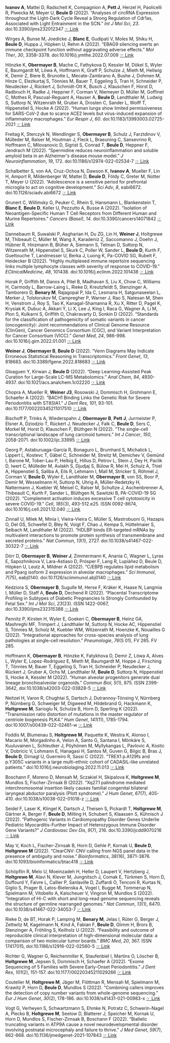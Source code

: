 **Ivanov  A**, Mattei D, Radscheit K, Compagnion A, **Pett  J**, Herzel H,
Paolicelli R, Piwecka M, Meyer U, **Beule  D** (2022). “Analyses of circRNA
Expression throughout the Light-Dark Cycle Reveal a Strong Regulation
of Cdr1as, Associated with Light Entrainment in the SCN.” _Int J Mol
Sci_, *23*. doi:10.3390/ijms232012347
 [☞ Link](https://doi.org/10.3390/ijms232012347)

Wirges A, Bunse M, Joedicke J, **Blanc  E**, Gudipati V, Moles M, Shiku H,
**Beule  D**, Huppa J, Höpken U, Rehm A (2022). “EBAG9 silencing exerts an
immune checkpoint function without aggravating adverse effects.” _Mol
Ther_, *30*, 3358-3378. doi:10.1016/j.ymthe.2022.07.009
 [☞ Link](https://doi.org/10.1016/j.ymthe.2022.07.009)

Hönzke K, **Obermayer  B**, Mache C, Fathykova D, Kessler M, Dökel S, Wyler
E, Baumgardt M, Löwa A, Hoffmann K, Graff P, Schulze J, Mieth M,
Hellwig K, Demir Z, Biere B, Brunotte L, Mecate-Zambrano A, Bushe J,
Dohmen M, Hinze C, Elezkurtaj S, Tönnies M, Bauer T, Eggeling S, Tran
H, Schneider P, Neudecker J, Rückert J, Schmidt-Ott K, Busch J,
Klauschen F, Horst D, Radbruch H, Radke J, Heppner F, Corman V,
Niemeyer D, Müller M, Goffinet C, Mothes R, Pascual-Reguant A, Hauser
A, **Beule  D**, Landthaler M, Ludwig S, Suttorp N, Witzenrath M, Gruber A,
Drosten C, Sander L, Wolff T, Hippenstiel S, Hocke A (2022). “Human
lungs show limited permissiveness for SARS-CoV-2 due to scarce ACE2
levels but virus-induced expansion of inflammatory macrophages.” _Eur
Respir J_, *60*. doi:10.1183/13993003.02725-2021
 [☞ Link](https://doi.org/10.1183/13993003.02725-2021)

Freitag K, Sterczyk N, Wendlinger S, **Obermayer  B**, Schulz J, Farztdinov
V, Mülleder M, Ralser M, Houtman J, Fleck L, Braeuning C, Sansevrino R,
Hoffmann C, Milovanovic D, Sigrist S, Conrad T, **Beule  D**, Heppner F,
Jendrach M (2022). “Spermidine reduces neuroinflammation and soluble
amyloid beta in an Alzheimer's disease mouse model.” _J
Neuroinflammation_, *19*, 172. doi:10.1186/s12974-022-02534-7
 [☞ Link](https://doi.org/10.1186/s12974-022-02534-7)

Schalbetter S, von AA, Cruz-Ochoa N, Dawson K, **Ivanov  A**, Mueller F, Lin
H, Amport R, Mildenberger W, Mattei D, **Beule  D**, Földy C, Greter M,
Notter T, Meyer U (2022). “Adolescence is a sensitive period for
prefrontal microglia to act on cognitive development.” _Sci Adv_, *8*,
eabi6672. doi:10.1126/sciadv.abi6672
 [☞ Link](https://doi.org/10.1126/sciadv.abi6672)

Grunert C, Willimsky G, Peuker C, Rhein S, Hansmann L, Blankenstein T,
**Blanc  E**, **Beule  D**, Keller U, Pezzutto A, Busse A (2022). “Isolation of
Neoantigen-Specific Human T Cell Receptors from Different Human and
Murine Repertoires.” _Cancers (Basel)_, *14*.
doi:10.3390/cancers14071842  [☞ Link](https://doi.org/10.3390/cancers14071842)

Dannebaum R, Suwalski P, Asgharian H, Du ZG, Lin H, **Weiner  J**, Holtgrewe
M, Thibeault C, Müller M, Wang X, Karadeniz Z, Saccomanno J, Doehn J,
Hübner R, Hinzmann B, Blüher A, Siemann S, Telman D, Suttorp N,
Witzenrath M, Hippenstiel S, Skurk C, Poller W, Sander L, **Beule  D**,
Kurth F, Guettouche T, Landmesser U, Berka J, Luong K, Pa-COVID SG,
Rubelt F, Heidecker B (2022). “Highly multiplexed immune repertoire
sequencing links multiple lymphocyte classes with severity of response
to COVID-19.” _EClinicalMedicine_, *48*, 101438.
doi:10.1016/j.eclinm.2022.101438
 [☞ Link](https://doi.org/10.1016/j.eclinm.2022.101438)

Horak P, Griffith M, Danos A, Pitel B, Madhavan S, Liu X, Chow C,
Williams H, Carmody L, Barrow-Laing L, Rieke D, Kreutzfeldt S,
Stenzinger A, Tamborero D, **Benary  M**, Rajagopal P, Ida C, Lesmana H,
Satgunaseelan L, Merker J, Tolstorukov M, Campregher P, Warner J, Rao
S, Natesan M, Shen H, Venstrom J, Roy S, Tao K, Kanagal-Shamanna R, Xu
X, Ritter D, Pagel K, Krysiak K, Dubuc A, Akkari Y, Li X, Lee J, King
I, Raca G, Wagner A, Li M, Plon S, Kulkarni S, Griffith O, Chakravarty
D, Sonkin D (2022). “Standards for the classification of pathogenicity
of somatic variants in cancer (oncogenicity): Joint recommendations of
Clinical Genome Resource (ClinGen), Cancer Genomics Consortium (CGC),
and Variant Interpretation for Cancer Consortium (VICC).” _Genet Med_,
*24*, 986-998. doi:10.1016/j.gim.2022.01.001
 [☞ Link](https://doi.org/10.1016/j.gim.2022.01.001)

**Weiner  J**, **Obermayer  B**, **Beule  D** (2022). “Venn Diagrams May Indicate
Erroneous Statistical Reasoning in Transcriptomics.” _Front Genet_,
*13*, 818683. doi:10.3389/fgene.2022.818683
 [☞ Link](https://doi.org/10.3389/fgene.2022.818683)

Gloaguen Y, Kirwan J, **Beule  D** (2022). “Deep Learning-Assisted Peak
Curation for Large-Scale LC-MS Metabolomics.” _Anal Chem_, *94*,
4930-4937. doi:10.1021/acs.analchem.1c02220
 [☞ Link](https://doi.org/10.1021/acs.analchem.1c02220)

Chopra A, Mueller R, **Weiner  J3**, Rosowski J, Dommisch H, Grohmann E,
Schaefer A (2022). “BACH1 Binding Links the Genetic Risk for Severe
Periodontitis with ST8SIA1.” _J Dent Res_, *101*, 93-101.
doi:10.1177/00220345211017510
 [☞ Link](https://doi.org/10.1177/00220345211017510)

Bischoff P, Trinks A, Wiederspahn J, **Obermayer  B**, **Pett  J**, Jurmeister P,
Elsner A, Dziodzio T, Rückert J, Neudecker J, Falk C, **Beule  D**, Sers C,
Morkel M, Horst D, Klauschen F, Blüthgen N (2022). “The single-cell
transcriptional landscape of lung carcinoid tumors.” _Int J Cancer_,
*150*, 2058-2071. doi:10.1002/ijc.33995
 [☞ Link](https://doi.org/10.1002/ijc.33995)

Georg P, Astaburuaga-García R, Bonaguro L, Brumhard S, Michalick L,
Lippert L, Kostevc T, Gäbel C, Schneider M, Streitz M, Demichev V,
Gemünd I, Barone M, Tober-Lau P, Helbig E, Hillus D, Petrov L, Stein J,
Dey H, Paclik D, Iwert C, Mülleder M, Aulakh S, Djudjaj S, Bülow R, Mei
H, Schulz A, Thiel A, Hippenstiel S, Saliba A, Eils R, Lehmann I, Mall
M, Stricker S, Röhmel J, Corman V, **Beule  D**, Wyler E, Landthaler M,
**Obermayer  B**, von SS, Boor P, Demir M, Wesselmann H, Suttorp N, Uhrig A,
Müller-Redetzky H, Nattermann J, Kuebler W, Meisel C, Ralser M,
Schultze J, Aschenbrenner A, Thibeault C, Kurth F, Sander L, Blüthgen
N, Sawitzki B, PA-COVID-19 SG (2022). “Complement activation induces
excessive T cell cytotoxicity in severe COVID-19.” _Cell_, *185*(3),
493-512.e25. ISSN 0092-8674, doi:10.1016/j.cell.2021.12.040
 [☞ Link](https://doi.org/10.1016/j.cell.2021.12.040)

Zinnall U, Milek M, Minia I, Vieira-Vieira C, Müller S, Mastrobuoni G,
Hazapis O, Del GS, Schwefel D, Bley N, Voigt F, Chao J, Kempa S,
Hüttelmaier S, Selbach M, Landthaler M (2022). “HDLBP binds ER-targeted
mRNAs by multivalent interactions to promote protein synthesis of
transmembrane and secreted proteins.” _Nat Commun_, *13*(1), 2727.
doi:10.1038/s41467-022-30322-7
 [☞ Link](https://doi.org/10.1038/s41467-022-30322-7)

Dörr D, **Obermayer  B**, **Weiner  J**, Zimmermann K, Anania C, Wagner L, Lyras
E, Sapozhnikova V, Lara-Astiaso D, Prósper F, Lang R, Lupiáñez D, Beule
D, Höpken U, Leutz A, Mildner A (2022). “C/EBPβ regulates lipid
metabolism and Pparg isoform 2 expression in alveolar macrophages.”
_Sci Immunol_, *7*(75), eabj0140. doi:10.1126/sciimmunol.abj0140
 [☞ Link](https://doi.org/10.1126/sciimmunol.abj0140)

Kedziora S, **Obermayer  B**, Sugulle M, Herse F, Kräker K, Haase N, Langmia
I, Müller D, Staff A, **Beule  D**, Dechend R (2022). “Placental
Transcriptome Profiling in Subtypes of Diabetic Pregnancies Is Strongly
Confounded by Fetal Sex.” _Int J Mol Sci_, *23*(23). ISSN 1422-0067,
doi:10.3390/ijms232315388  [☞ Link](https://doi.org/10.3390/ijms232315388)

Pennitz P, Kirsten H, Wyler E, Goekeri C, **Obermayer  B**, Heinz GA,
Mashreghi MF, Trimpert J, Landthaler M, Suttorp N, Hocke AC,
Hippenstiel S, Tönnies M, Scholz M, Kuebler WM, Witzenrath M, Hoenzke
K, Nouailles G (2022). “Integrational approaches for cross-species
analysis of lung pathologies at single-cell resolution.” _Pneumologie_,
*76*(S 01), FV 285. FV 285.

Hoffmann K, **Obermayer  B**, Hönzke K, Fatykhova D, Demir Z, Löwa A, Alves
L, Wyler E, Lopez-Rodriguez E, Mieth M, Baumgardt M, Hoppe J, Firsching
T, Tönnies M, Bauer T, Eggeling S, Tran H, Schneider P, Neudecker J,
Rückert J, Gruber A, Ochs M, Landthaler M, **Beule  D**, Suttorp N,
Hippenstiel S, Hocke A, Kessler M (2022). “Human alveolar progenitors
generate dual lineage bronchioalveolar organoids.” _Commun Biol_,
*5*(1), 875. ISSN 2399-3642, doi:10.1038/s42003-022-03828-5
 [☞ Link](https://doi.org/10.1038/s42003-022-03828-5)

Neitzel H, Varon R, Chughtai S, Dartsch J, Dutrannoy-Tönsing V,
Nürnberg P, Nürnberg G, Schweiger M, Digweed M, Hildebrand G, Hackmann
K, **Holtgrewe  M**, Sarioglu N, Schulze B, Horn D, Sperling K (2022).
“Transmission ratio distortion of mutations in the master regulator of
centriole biogenesis PLK4.” _Hum Genet_, *141*(11), 1785-1794.
doi:10.1007/s00439-022-02461-w
 [☞ Link](https://doi.org/10.1007/s00439-022-02461-w)

Foddis M, Blumenau S, **Holtgrewe  M**, Paquette K, Westra K, Alonso I,
Macario M, Morgadinho A, Velon A, Santo G, Santana I, Mönkäre S,
Kuuluvainen L, Schleutker J, Pöyhönen M, Myllykangas L, Pavlovic A,
Kostic V, Dobricic V, Lohmann E, Hanagasi H, Santos M, Guven G, Bilgic
B, Bras J, **Beule  D**, Dirnagl U, Guerreiro R, Sassi C (2022). “TREX1
p.A129fs and p.Y305C variants in a large multi-ethnic cohort of
CADASIL-like unrelated patients.”
doi:10.1016/j.neurobiolaging.2022.11.013
 [☞ Link](https://doi.org/10.1016/j.neurobiolaging.2022.11.013)

Boschann F, Moreno D, Mensah M, Sczakiel H, Skipalova K, **Holtgrewe  M**,
Mundlos S, Fischer-Zirnsak B (2022). “Xq27.1 palindrome mediated
interchromosomal insertion likely causes familial congenital bilateral
laryngeal abductor paralysis (Plott syndrome).” _J Hum Genet_, *67*(7),
405-410. doi:10.1038/s10038-022-01018-z
 [☞ Link](https://doi.org/10.1038/s10038-022-01018-z)

Seidel F, Laser K, Klingel K, Dartsch J, Theisen S, Pickardt T,
**Holtgrewe  M**, Gärtner A, Berger F, **Beule  D**, Milting H, Schubert S,
Klaassen S, Kühnisch J (2022). “Pathogenic Variants in Cardiomyopathy
Disorder Genes Underlie Pediatric Myocarditis-Further Impact of
Heterozygous Immune Disorder Gene Variants?” _J Cardiovasc Dev Dis_,
*9*(7), 216. doi:10.3390/jcdd9070216
 [☞ Link](https://doi.org/10.3390/jcdd9070216)

May V, Koch L, Fischer-Zirnsak B, Horn D, Gehle P, Kornak U, **Beule  D**,
**Holtgrewe  M** (2022). “ClearCNV: CNV calling from NGS panel data in the
presence of ambiguity and noise.” _Bioinformatics_, *38*(16),
3871-3876. doi:10.1093/bioinformatics/btac418
 [☞ Link](https://doi.org/10.1093/bioinformatics/btac418)

Schöpflin R, Melo U, Moeinzadeh H, Heller D, Laupert V, Hertzberg J,
**Holtgrewe  M**, Alavi N, Klever M, Jungnitsch J, Comak E, Türkmen S, Horn
D, Duffourd Y, Faivre L, Callier P, Sanlaville D, Zuffardi O, Tenconi
R, Kurtas N, Giglio S, Prager B, Latos-Bielenska A, Vogel I, Bugge M,
Tommerup N, Spielmann M, Vitobello A, Kalscheuer V, Vingron M, Mundlos
S (2022). “Integration of Hi-C with short and long-read genome
sequencing reveals the structure of germline rearranged genomes.” _Nat
Commun_, *13*(1), 6470. doi:10.1038/s41467-022-34053-7
 [☞ Link](https://doi.org/10.1038/s41467-022-34053-7)

Rieke D, de BT, Horak P, Lamping M, **Benary  M**, Jelas I, Rüter G, Berger
J, Zettwitz M, Kagelmann N, Kind A, Fabian F, **Beule  D**, Glimm H, Brors
B, Stenzinger A, Fröhling S, Keilholz U (2022). “Feasibility and
outcome of reproducible clinical interpretation of high-dimensional
molecular data: a comparison of two molecular tumor boards.” _BMC Med_,
*20*, 367. ISSN 17417015, doi:10.1186/s12916-022-02560-5
 [☞ Link](https://doi.org/10.1186/s12916-022-02560-5)

Richter G, Wagner G, Reichenmiller K, Staufenbiel I, Martins O, Löscher
B, **Holtgrewe  M**, Jepsen S, Dommisch H, Schaefer A (2022). “Exome
Sequencing of 5 Families with Severe Early-Onset Periodontitis.” _J
Dent Res_, *101*(2), 151-157. doi:10.1177/00220345211029266
 [☞ Link](https://doi.org/10.1177/00220345211029266)

Coutelier M, **Holtgrewe  M**, Jäger M, Flöttman R, Mensah M, Spielmann M,
Krawitz P, Horn D, **Beule  D**, Mundlos S (2022). “Combining callers
improves the detection of copy number variants from whole-genome
sequencing.” _Eur J Hum Genet_, *30*(2), 178-186.
doi:10.1038/s41431-021-00983-x
 [☞ Link](https://doi.org/10.1038/s41431-021-00983-x)

Vogt G, Verheyen S, Schwartzmann S, Ehmke N, Potratz C, Schwerin-Nagel
A, Plecko B, **Holtgrewe  M**, Seelow D, Blatterer J, Speicher M, Kornak U,
Horn D, Mundlos S, Fischer-Zirnsak B, Boschann F (2022). “Biallelic
truncating variants in ATP9A cause a novel neurodevelopmental disorder
involving postnatal microcephaly and failure to thrive.” _J Med Genet_,
*59*(7), 662-668. doi:10.1136/jmedgenet-2021-107843
 [☞ Link](https://doi.org/10.1136/jmedgenet-2021-107843)
